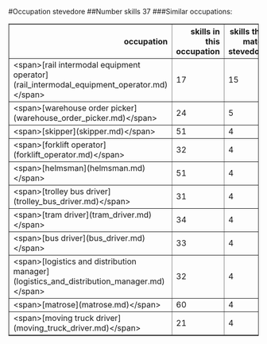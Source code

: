 #Occupation stevedore
##Number skills 37
###Similar occupations:
<table border="1" class="dataframe">
  <thead>
    <tr style="text-align: right;">
      <th>occupation</th>
      <th>skills in this occupation</th>
      <th>skills that match stevedore</th>
      <th>percentage match with stevedore</th>
      <th>skills not in stevedore</th>
    </tr>
  </thead>
  <tbody>
    <tr>
      <td>&lt;span&gt;[rail intermodal equipment operator](rail_intermodal_equipment_operator.md)&lt;/span&gt;</td>
      <td>17</td>
      <td>15</td>
      <td>0.405405</td>
      <td>2</td>
    </tr>
    <tr>
      <td>&lt;span&gt;[warehouse order picker](warehouse_order_picker.md)&lt;/span&gt;</td>
      <td>24</td>
      <td>5</td>
      <td>0.135135</td>
      <td>19</td>
    </tr>
    <tr>
      <td>&lt;span&gt;[skipper](skipper.md)&lt;/span&gt;</td>
      <td>51</td>
      <td>4</td>
      <td>0.108108</td>
      <td>47</td>
    </tr>
    <tr>
      <td>&lt;span&gt;[forklift operator](forklift_operator.md)&lt;/span&gt;</td>
      <td>32</td>
      <td>4</td>
      <td>0.108108</td>
      <td>28</td>
    </tr>
    <tr>
      <td>&lt;span&gt;[helmsman](helmsman.md)&lt;/span&gt;</td>
      <td>51</td>
      <td>4</td>
      <td>0.108108</td>
      <td>47</td>
    </tr>
    <tr>
      <td>&lt;span&gt;[trolley bus driver](trolley_bus_driver.md)&lt;/span&gt;</td>
      <td>31</td>
      <td>4</td>
      <td>0.108108</td>
      <td>27</td>
    </tr>
    <tr>
      <td>&lt;span&gt;[tram driver](tram_driver.md)&lt;/span&gt;</td>
      <td>34</td>
      <td>4</td>
      <td>0.108108</td>
      <td>30</td>
    </tr>
    <tr>
      <td>&lt;span&gt;[bus driver](bus_driver.md)&lt;/span&gt;</td>
      <td>33</td>
      <td>4</td>
      <td>0.108108</td>
      <td>29</td>
    </tr>
    <tr>
      <td>&lt;span&gt;[logistics and distribution manager](logistics_and_distribution_manager.md)&lt;/span&gt;</td>
      <td>32</td>
      <td>4</td>
      <td>0.108108</td>
      <td>28</td>
    </tr>
    <tr>
      <td>&lt;span&gt;[matrose](matrose.md)&lt;/span&gt;</td>
      <td>60</td>
      <td>4</td>
      <td>0.108108</td>
      <td>56</td>
    </tr>
    <tr>
      <td>&lt;span&gt;[moving truck driver](moving_truck_driver.md)&lt;/span&gt;</td>
      <td>21</td>
      <td>4</td>
      <td>0.108108</td>
      <td>17</td>
    </tr>
  </tbody>
</table>
